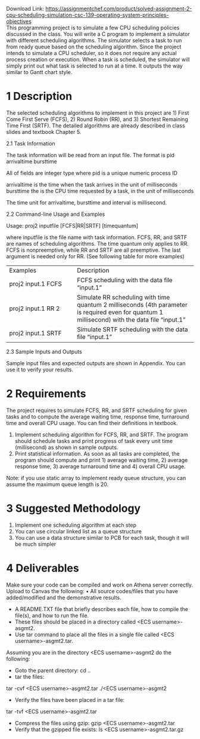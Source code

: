 Download Link: https://assignmentchef.com/product/solved-assignment-2-cpu-scheduling-simulation-csc-139-operating-system-principles-objectives
<br>
This programming project is to simulate a few CPU scheduling policies discussed in the class. You will write a C program to implement a simulator with different scheduling algorithms. The simulator selects a task to run from ready queue based on the scheduling algorithm. Since the project intends to simulate a CPU scheduler, so it does not require any actual process creation or execution. When a task is scheduled, the simulator will simply print out what task is selected to run at a time. It outputs the way similar to Gantt chart style.

<h1>1          Description</h1>

The selected scheduling algorithms to implement in this project are 1) First Come First Serve (FCFS), 2) Round Robin (RR), and 3) Shortest Remaining Time First (SRTF). The detailed algorithms are already described in class slides and textbook Chapter 5.

2.1     Task Information

The task information will be read from an input file. The format is pid arrivaltime bursttime

All of fields are integer type where pid is a unique numeric process ID

arrivaltime is the time when the task arrives in the unit of milliseconds bursttime the is the CPU time requested by a task, in the unit of milliseconds

The time unit for arrivaltime, bursttime and interval is millisecond.

2.2      Command-line Usage and Examples

Usage: proj2 inputfile [FCFS|RR|SRTF] [timequantum]

where inputfile is the file name with task information. FCFS, RR, and SRTF are names of scheduling algorithms. The time quantum only applies to RR. FCFS is nonpreemptive, while RR and SRTF are all preemptive. The last argument is needed only for RR. (See following table for more examples)

<table width="0">

 <tbody>

  <tr>

   <td width="205">Examples</td>

   <td width="394">Description</td>

  </tr>

  <tr>

   <td width="205">proj2 input.1 FCFS</td>

   <td width="394">FCFS scheduling with the data file “input.1”</td>

  </tr>

  <tr>

   <td width="205">proj2 input.1 RR 2</td>

   <td width="394">Simulate RR scheduling with time quantum 2 milliseconds (4th parameter is required even for quantum 1 millisecond) with the data file “input.1”</td>

  </tr>

  <tr>

   <td width="205">proj2 input.1 SRTF</td>

   <td width="394">Simulate SRTF scheduling with the data file “input.1”</td>

  </tr>

 </tbody>

</table>

2.3      Sample Inputs and Outputs

Sample input files and expected outputs are shown in Appendix. You can use it to verify your results.

<h1>2          Requirements</h1>

The project requires to simulate FCFS, RR, and SRTF scheduling for given tasks and to compute the average waiting time, response time, turnaround time and overall CPU usage. You can find their definitions in textbook.

<ol>

 <li>Implement scheduling algorithm for FCFS, RR, and SRTF. The program should schedule tasks and print progress of task every unit time (millisecond) as shown in sample outputs.</li>

 <li>Print statistical information. As soon as all tasks are completed, the program should compute and print 1) average waiting time, 2) average response time, 3) average turnaround time and 4) overall CPU usage.</li>

</ol>

Note: if you use static array to implement ready queue structure, you can assume the maximum queue length is 20.

<h1>3          Suggested Methodology</h1>

<ol>

 <li>Implement one scheduling algorithm at each step</li>

 <li>You can use circular linked list as a queue structure</li>

 <li>You can use a data structure similar to PCB for each task, though it will be much simpler</li>

</ol>

<h1>4          Deliverables</h1>

Make sure your code can be compiled and work on Athena server correctly. Upload to Canvas the following: • All source codes/files that you have added/modified and the demonstrative results.

<ul>

 <li>A README.TXT file that briefly describes each file, how to compile the file(s), and how to run the file.</li>

 <li>These files should be placed in a directory called &lt;ECS username&gt;-asgmt2.</li>

 <li>Use tar command to place all the files in a single file called &lt;ECS username&gt;-asgmt2.tar.</li>

</ul>

Assuming you are in the directory &lt;ECS username&gt;-asgmt2 do the following:

<ul>

 <li>Goto the parent directory: cd ..</li>

 <li>tar the files:</li>

</ul>

tar -cvf &lt;ECS username&gt;-asgmt2.tar ./&lt;ECS username&gt;-asgmt2

<ul>

 <li>Verify the files have been placed in a tar file:</li>

</ul>

tar -tvf &lt;ECS username&gt;-asgmt2.tar

<ul>

 <li>Compress the files using gzip: gzip &lt;ECS username&gt;-asgmt2.tar</li>

 <li>Verify that the gzipped file exists: ls &lt;ECS username&gt;-asgmt2.tar.gz</li>

</ul>